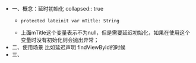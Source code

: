 - 一、概念：延时初始化
  collapsed:: true
	- ```
	  protected lateinit var mTitle: String
	  ```
	- 上面mTitle这个变量表示不为null，但是需要延迟初始化，如果在使用这个变量时没有初始化则会抛出异常；
- 二、使用场景 比如延迟声明 findViewById的时候
- 三、